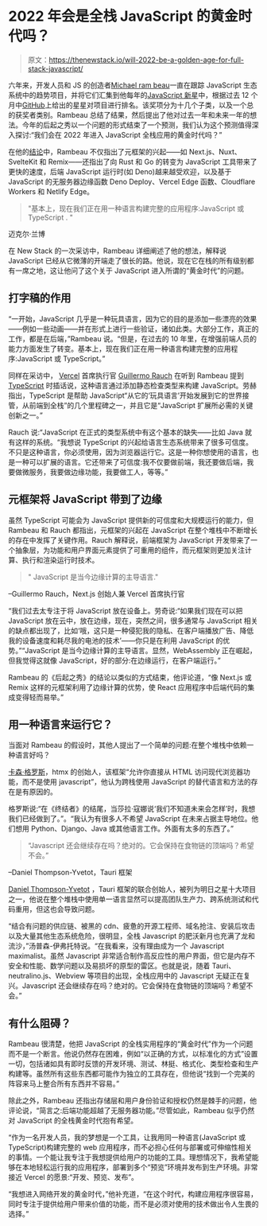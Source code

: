# 2022 年会是全栈 JavaScript 的黄金时代吗？

> 原文：<https://thenewstack.io/will-2022-be-a-golden-age-for-full-stack-javascript/>

六年来，开发人员和 JS 的创造者[Michael ram beau](https://www.michaelrambeau.com/)一直在跟踪 JavaScript 生态系统中的趋势项目，并将它们汇集到他每年的[JavaScript 新星](https://risingstars.js.org/2021/en)中，根据过去 12 个月中[GitHub](https://github.com/)上给出的星星对项目进行排名。该奖项分为十几个子类，以及一个总的获奖者类别。Rambeau 总结了结果，然后提出了他对过去一年和未来一年的想法。今年的后起之秀以一个问题的形式结束了一个预测，我们认为这个预测值得深入探讨:“我们会在 2022 年进入 JavaScript 全栈应用的黄金时代吗？”

在他的[结论](https://risingstars.js.org/2021/en#:~:text=GraphQL-,Conclusion,-Most%20Popular%20Projects)中，Rambeau 不仅指出了元框架的兴起——如 Next.js、Nuxt、SvelteKit 和 Remix——还指出了向 Rust 和 Go 的转变为 JavaScript 工具带来了更快的速度，后端 JavaScript 运行时(如 Deno)越来越受欢迎，以及基于 JavaScript 的无服务器边缘函数 Deno Deploy、Vercel Edge 函数、Cloudflare Workers 和 Netlify Edge。

> "基本上，现在我们正在用一种语言构建完整的应用程序:JavaScript 或 TypeScript . "

迈克尔·兰博

在 New Stack 的一次采访中，Rambeau 详细阐述了他的想法，解释说 JavaScript 已经从它微薄的开端走了很长的路。他说，现在它在栈的所有级别都有一席之地，这让他问了这个关于 JavaScript 进入所谓的“黄金时代”的问题。

## 打字稿的作用

“一开始，JavaScript 几乎是一种玩具语言，因为它的目的是添加一些漂亮的效果——例如一些动画——并在形式上进行一些验证，诸如此类。大部分工作，真正的工作，都是在后端，”Rambeau 说。“但是，在过去的 10 年里，在增强前端人员的能力方面发生了转变。基本上，现在我们正在用一种语言构建完整的应用程序:JavaScript 或 TypeScript。”

同样在采访中， [Vercel](https://vercel.com/) 首席执行官 [Guillermo Rauch](https://www.linkedin.com/in/guillermo-rauch-b834b917b) 在听到 Rambeau 提到 [TypeScript](https://www.typescriptlang.org/) 时插话说，这种语言通过添加静态检查类型来构建 JavaScript。劳赫指出，TypeScript 是帮助 JavaScript“从它的‘玩具语言’开始发展到它的世界接管，从前端到全栈”的几个里程碑之一，并且它是“JavaScript 扩展所必需的关键创新之一。”

Rauch 说:“JavaScript 在正式的类型系统中有这个基本的缺失——比如 Java 就有这样的系统。“我想说 TypeScript 的兴起给语言生态系统带来了很多可信度。不只是这种语言，你必须使用，因为浏览器运行它。这是一种你想使用的语言，也是一种可以扩展的语言。它还带来了可信度:我不仅要做前端，我还要做后端，我要做微服务，我要做边缘功能，我要做工人，等等。”

## 元框架将 JavaScript 带到了边缘

虽然 TypeScript 可能会为 JavaScript 提供新的可信度和大规模运行的能力，但 Rambeau 和 Rauch 都指出，元框架的兴起在 JavaScript 在整个堆栈中不断增长的存在中发挥了关键作用。Rauch 解释说，前端框架为 JavaScript 开发带来了一个抽象层，为功能和用户界面元素提供了可重用的组件，而元框架则更加关注计算、执行和渲染运行时技术。

> " JavaScript 是当今边缘计算的主导语言."

–Guillermo Rauch，Next.js 创始人兼 Vercel 首席执行官

“我们过去太专注于将 JavaScript 放在设备上。劳奇说:“如果我们现在可以把 JavaScript 放在云中，放在边缘，现在，突然之间，很多通常与 JavaScript 相关的缺点都出现了，比如‘哦，这只是一种侵犯我的隐私、在客户端播放广告、降低我的设备速度和耗尽我的电池的技术’——你只是在利用 JavaScript 的优势。”“JavaScript 是当今边缘计算的主导语言。显然，WebAssembly 正在崛起，但我觉得这就像 JavaScript，好的部分:在边缘运行，在客户端运行。”

Rambeau 的《后起之秀》的结论以类似的方式结束，他评论道，“像 Next.js 或 Remix 这样的元框架利用了边缘计算的优势，使 React 应用程序中后端代码的集成变得轻而易举。”

## 用一种语言来运行它？

当面对 Rambeau 的假设时，其他人提出了一个简单的问题:在整个堆栈中依赖一种语言好吗？

[卡森·格罗斯](https://github.com/bigskysoftware)，htmx 的创始人，该框架“允许你直接从 HTML 访问现代浏览器功能，而不是使用 javascript”，他认为跨栈使用 JavaScript 的替代语言和方法的存在是有原因的。

格罗斯说:“在《终结者》的结尾，当莎拉·寇娜说‘我们不知道未来会怎样’时，我想我们已经做到了。”。“我认为有很多人不希望 JavaScript 在未来占据主导地位。他们想用 Python、Django、Java 或其他语言工作。外面有太多的东西了。”

> “Javascript 还会继续存在吗？绝对的。它会保持在食物链的顶端吗？希望不会。”

–Daniel Thompson-Yvetot，Tauri 框架

[Daniel Thompson-Yvetot](https://mt.linkedin.com/in/daniel-thompson-yvetot-a98301222) ，Tauri 框架的联合创始人，被列为明日之星十大项目之一，他说在整个堆栈中使用单一语言显然可以提高团队生产力、跨系统测试和代码重用，但这也会导致问题。

“结合有问题的供应链、被黑的 cdn、疲惫的开源工程师、域名抢注、安装后攻击以及大量其他生态系统危险，很明显，全栈 Javascript 的肥沃新月也充满了龙和流沙，”汤普森-伊弗托特说。“在我看来，没有理由成为一个 Javascript maximalist。虽然 Javascript 非常适合制作高反应性的用户界面，但它是内存不安全和性能、数学问题以及易损坏的原型的雷区。也就是说，随着 Tauri、neutralino.js、Webview 等项目的出现，全栈应用中的 Javascript 无疑正在复兴。Javascript 还会继续存在吗？绝对的。它会保持在食物链的顶端吗？希望不会。”

## 有什么阻碍？

Rambeau 很清楚，他把 JavaScript 的全栈实用程序的“黄金时代”作为一个问题而不是一个断言。他说仍然存在困难，例如“以正确的方式，以标准化的方式”设置一切，包括诸如具有即时反馈的开发环境、测试、林挺、格式化、类型检查和生产构建等。虽然所有这些东西都可能作为独立的工具存在，但他说“找到一个完美的阵容来马上整合所有东西并不容易。”

除此之外，Rambeau 还指出存储层和用户身份验证和授权仍然是棘手的问题，他评论说，“简言之:后端功能超越了无服务器功能。”尽管如此，Rambeau 似乎仍然对 JavaScript 的全栈黄金时代抱有希望。

“作为一名开发人员，我的梦想是一个工具，让我用同一种语言(JavaScript 或 TypeScript)构建完整的 web 应用程序，而不必担心任何与部署或可伸缩性相关的事情。一个能让我专注于我想提供给用户的功能的工具。理想情况下，我希望能够在本地轻松运行我的应用程序，部署到多个“预览”环境并发布到生产环境。非常接近 Vercel 的愿景:“开发、预览、发布”。

“我想进入网络开发的黄金时代，”他补充道，“在这个时代，构建应用程序很容易，同时专注于提供给用户带来价值的功能，而不是必须对使用的技术做出令人生畏的选择。”

<svg xmlns:xlink="http://www.w3.org/1999/xlink" viewBox="0 0 68 31" version="1.1"><title>Group</title> <desc>Created with Sketch.</desc></svg>